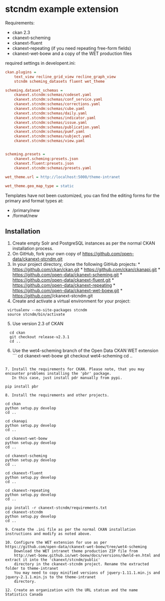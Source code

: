 # stcndm example extension

Requirements:
* ckan 2.3
* ckanext-scheming
* ckanext-fluent
* ckanext-repeating (if you need repeating free-form fields)
* ckanext-wet-boew and a copy of the WET production files

required settings in developent.ini:
```ini
ckan.plugins =
    text_view recline_grid_view recline_graph_view
    stcndm scheming_datasets fluent wet_theme

scheming.dataset_schemas =
    ckanext.stcndm:schemas/codeset.yaml
    ckanext.stcndm:schemas/conf_service.yaml
    ckanext.stcndm:schemas/corrections.yaml
    ckanext.stcndm:schemas/cube.yaml
    ckanext.stcndm:schemas/daily.yaml
    ckanext.stcndm:schemas/indicator.yaml
    ckanext.stcndm:schemas/issue.yaml
    ckanext.stcndm:schemas/publication.yaml
    ckanext.stcndm:schemas/pumf.yaml
    ckanext.stcndm:schemas/subject.yaml
    ckanext.stcndm:schemas/view.yaml


scheming.presets =
    ckanext.scheming:presets.json
    ckanext.fluent:presets.json
    ckanext.stcndm:schemas/presets.yaml
    
wet_theme.url = http://localhost:5000/theme-intranet

wet_theme.geo_map_type = static
```

Templates have not been customized, you can find the editing forms
for the primary and format types at:
* /primary/new
* /format/new


## Installation

  1. Create empty Solr and PostgreSQL instances as per the normal CKAN installation process.
  2. On GitHub, fork your own copy of https://github.com/open-data/ckanext-stcndm.git
  3. In your project directory, clone the following GitHub projects:
    *  https://github.com/ckan/ckan.git
    *  https://github.com/ckan/ckanapi.git
    *  https://github.com/open-data/ckanext-scheming.git
    *  https://github.com/open-data/ckanext-fluent.git
    *  https://github.com/open-data/ckanext-repeating
    *  https://github.com/open-data/ckanext-wet-boew.git
    *  https://github.com/<your fork>/ckanext-stcndm.git
  4. Create and activate a virtual environment for your project:
  ```
   virtualenv --no-site-packages stcndm
   source stcndm/bin/activate
  ```
  5. Use version 2.3 of CKAN
  ```
    cd ckan
    git checkout release-v2.3.1
    cd ..
  ```
  
  6. Use the wet4-scheming branch of the Open Data CKAN WET extension
    ```
    cd ckanext-wet-boew
    git checkout wet4-scheming
    cd ..
  ```
  
  7. Install the requirements for CKAN. Please note, that you may encounter problems installing the 'pbr' package.
     In this case, just install pdr manually from pypi.
  ```
    pip install pbr
  ```     
  8. Install the requirements and other projects.
  
  ```
    
    cd ckan
    python setup.py develop
    cd ..
    
    cd ckanapi
    python setup.py develop
    cd ..
    
    cd ckanext-wet-boew
    python setup.py develop
    cd ..
    
    cd ckanext-scheming
    python setup.py develop
    cd ..
    
    cd ckanext-fluent
    python setup.py develop
    cd ..
    
    cd ckanext-repeating
    python setup.py develop
    cd ..
    
    pip install -r ckanext-stcndm/requirements.txt
    cd ckanext-stcndm
    python setup.py develop
    cd ..
  ``` 
  9. Create the .ini file as per the normal CKAN installation instructions and modify as noted above.
  
  10. Configure the WET extension for use as per https://github.com/open-data/ckanext-wet-boew/tree/wet4-scheming
      Download the WET intranet theme production ZIP file from 
      http://wet-boew.github.io/wet-boew/docs/versions/dwnld-en.html and extract it into the 'ckanext/stcndm/public'
      directory in the ckanext-stcndm project. Rename the extracted folder to theme-intranet
      You may need to copy minified versions of jquery-1.11.1.min.js and jquery-2.1.1.min.js to the theme-intranet
      directory.
  
  12. Create an organization with the URL statcan and the name Statistics Canada

    